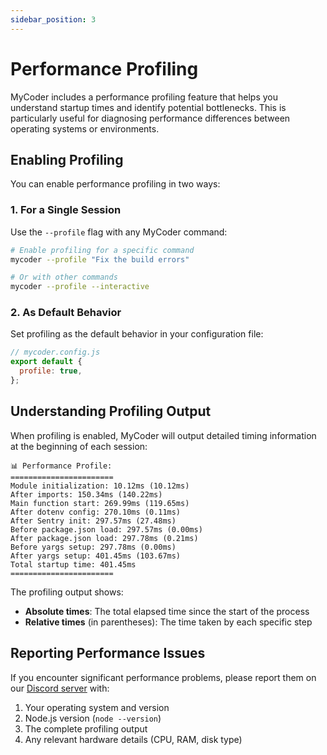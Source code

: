 ```yaml
---
sidebar_position: 3
---
```


# Performance Profiling

MyCoder includes a performance profiling feature that helps you understand startup times and identify potential bottlenecks. This is particularly useful for diagnosing performance differences between operating systems or environments.

## Enabling Profiling

You can enable performance profiling in two ways:

### 1. For a Single Session

Use the `--profile` flag with any MyCoder command:

```bash
# Enable profiling for a specific command
mycoder --profile "Fix the build errors"

# Or with other commands
mycoder --profile --interactive
```

### 2. As Default Behavior

Set profiling as the default behavior in your configuration file:

```javascript
// mycoder.config.js
export default {
  profile: true,
};
```

## Understanding Profiling Output

When profiling is enabled, MyCoder will output detailed timing information at the beginning of each session:

```
📊 Performance Profile:
=======================
Module initialization: 10.12ms (10.12ms)
After imports: 150.34ms (140.22ms)
Main function start: 269.99ms (119.65ms)
After dotenv config: 270.10ms (0.11ms)
After Sentry init: 297.57ms (27.48ms)
Before package.json load: 297.57ms (0.00ms)
After package.json load: 297.78ms (0.21ms)
Before yargs setup: 297.78ms (0.00ms)
After yargs setup: 401.45ms (103.67ms)
Total startup time: 401.45ms
=======================
```

The profiling output shows:

- **Absolute times**: The total elapsed time since the start of the process
- **Relative times** (in parentheses): The time taken by each specific step

## Reporting Performance Issues

If you encounter significant performance problems, please report them on our [Discord server](https://discord.gg/5K6TYrHGHt) with:

1. Your operating system and version
2. Node.js version (`node --version`)
3. The complete profiling output
4. Any relevant hardware details (CPU, RAM, disk type)